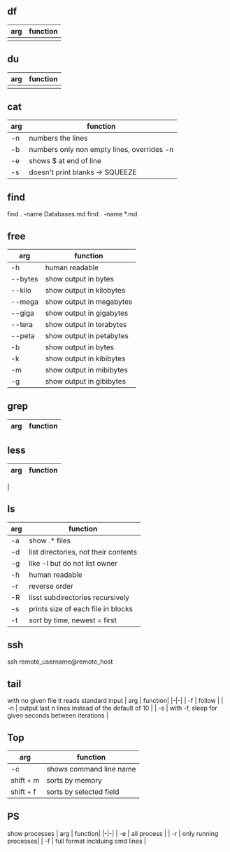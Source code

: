 ## df 
| arg | function|
|-|-|
|  |  |

## du
| arg | function|
|-|-|
|  |  |

## cat
| arg | function|
|-|-|
|-n| numbers the lines |
|-b| numbers only non empty lines, overrides -n |
|-e| shows $ at end of line |
|-s| doesn't print blanks -> SQUEEZE |

## find
find . -name Databases.md
find . -name *.md

## free
| arg | function|
|-|-|
| -h | human readable |
| --bytes | show output in bytes |
| --kilo | show output in kilobytes |
| --mega | show output in megabytes |
| --giga | show output in gigabytes |
| --tera | show output in terabytes |
| --peta | show output in petabytes |
| -b | show output in bytes |
| -k | show output in kibibytes |
| -m | show output in mibibytes |
| -g | show output in gibibytes |

## grep
| arg | function|
|-|-|

## less
| arg | function|
|-|-|
|

## ls
| arg | function|
|-|-|
| -a | show .* files |
| -d | list directories, not their contents  |
| -g | like -l but do not list owner |
| -h | human readable |
| -r | reverse order |
| -R | lisst subdirectories recursively |
| -s | prints size of each file in blocks |
| -t | sort by time, newest = first  |

## ssh
ssh remote_username@remote_host

## tail 
with no given file it reads standard input
| arg | function|
|-|-|
| -f | follow |
| -n | output last n lines instead of the default of 10 | 
| -s  | with -f, sleep for given seconds between iterations |


## Top
| arg | function|
|-|-|
| -c | shows command line name |
| shift + m| sorts by memory |
| shift + f| sorts by selected field |

## PS
show processes 
| arg | function|
|-|-|
| -e | all process |
| -r | only running processes|
| -f | full format inclduing cmd lines |
